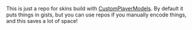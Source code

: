 This is just a repo for skins build with [CustomPlayerModels](https://github.com/tom5454/CustomPlayerModels). By default it puts things in gists, but you can use repos if you manually encode things, and this saves a lot of space!
